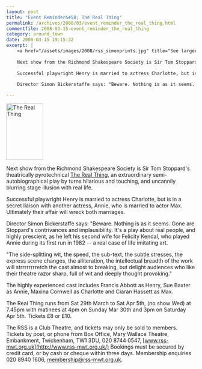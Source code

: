 ```yaml
---
layout: post
title: "Event Reminder&#58; The Real Thing"
permalink: /archives/2008/03/event_reminder_the_real_thing.html
commentfile: 2008-03-15-event_reminder_the_real_thing
category: around_town
date: 2008-03-15 19:15:32
excerpt: |
    <a href="/assets/images/2008/rss_simonprints.jpg" title="See larger version of - The Real Thing"><img src="/assets/images/2008/rss_simonprints_thumb.jpg" width="98" height="150" alt="The Real Thing" class="photo right" /></a>
    
    Next show from the Richmond Shakespeare Society is Sir Tom Stoppard's theatrically pyrotechnical <a href="https://stmargarets.london/event/play/200705141794,">The Real Thing</a> an extraordinary semi-autobiographical play by turns hilarious and touching, and uncannily blurring stage illusion with real life.
    
    Successful playwright Henry is married to actress Charlotte, but is in a secret liaison with another actress, Annie, who is married to actor Max. Ultimately their affair will wreck both marriages.
    
    Director Simon Bickerstaffe says: "Beware. Nothing is as it seems. Gone are Stoppard's contrivances and implausibility. It's a play about real people, and highly prescient, as he left his second wife for Felicity Kendal, who played Annie during its first run in 1982 -- a real case of life imitating art.

---
```


<a href="/assets/images/2008/rss_simonprints.jpg" title="See larger version of - The Real Thing"><img src="/assets/images/2008/rss_simonprints_thumb.jpg" width="98" height="150" alt="The Real Thing" class="photo right" /></a>

Next show from the Richmond Shakespeare Society is Sir Tom Stoppard's theatrically pyrotechnical [The Real Thing](https://stmargarets.london/event/play/200705141794), an extraordinary semi-autobiographical play by turns hilarious and touching, and uncannily blurring stage illusion with real life.

Successful playwright Henry is married to actress Charlotte, but is in a secret liaison with another actress, Annie, who is married to actor Max. Ultimately their affair will wreck both marriages.

Director Simon Bickerstaffe says: "Beware. Nothing is as it seems. Gone are Stoppard's contrivances and implausibility. It's a play about real people, and highly prescient, as he left his second wife for Felicity Kendal, who played Annie during its first run in 1982 -- a real case of life imitating art.

"The side-splitting wit, the speed, the sub-text, the subtle stresses, the express scene changes, the alliteration, the intellectual breadth of the work will strrrrrrrretch the cast almost to breaking, but delight audiences who like their theatre razor sharp, full of wit and deeply thought provoking."

The highly experienced cast includes Francis Abbott as Henry, Sue Baxter as Annie, Maxina Cornwell as Charlotte and Ciaran Hassett as Max.

The Real Thing runs from Sat 29th March to Sat Apr 5th, (no show Wed) at 7.45pm with matinees at 4pm on Sunday Mar 30th and 3pm on Saturday Apr 5th. Tickets £8 or £10.

The RSS is a Club Theatre, and tickets may only be sold to members. Tickets by post, or phone from Box Office, Mary Wallace Theatre, Embankment, Twickenham, TW1 3DU, 020 8744 0547, [www.rss-mwt.org.uk](http://www.rss-mwt.org.uk/) Bookings must be secured by credit card, or by cash or cheque within three days. Membership enquiries 020 8940 1606, <membership@rss-mwt.org.uk>.
